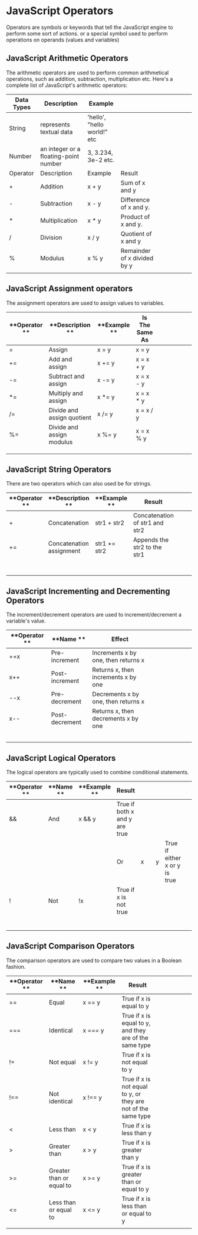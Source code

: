 # JavaScript Operators
Operators are symbols or keywords that tell the JavaScript engine to perform some sort of actions.
or a special symbol used to perform operations on operands (values and variables)


## JavaScript Arithmetic Operators
The arithmetic operators are used to perform common arithmetical operations, such as addition, subtraction, multiplication etc. Here's a complete list of JavaScript's arithmetic operators:

| **Data Types** | **Description**                       | **Example**                 |                             |   |   |   |   |   |   |
|----------------|---------------------------------------|-----------------------------|-----------------------------|---|---|---|---|---|---|
| String         | represents textual data               | 'hello', "hello world!" etc |                             |   |   |   |   |   |   |
| Number         | an integer or a floating-point number | 3, 3.234, 3e-2 etc.         |                             |   |   |   |   |   |   |
| Operator       | Description                           | Example                     | Result                      |   |   |   |   |   |   |
| +              | Addition                              | x + y                       | Sum of x and y              |   |   |   |   |   |   |
| -              | Subtraction                           | x - y                       | Difference of x and y.      |   |   |   |   |   |   |
| *              | Multiplication                        | x * y                       | Product of x and y.         |   |   |   |   |   |   |
| /              | Division                              | x / y                       | Quotient of x and y         |   |   |   |   |   |   |
| %              | Modulus                               | x % y                       | Remainder of x divided by y |   |   |   |   |   |   |
|                |                                       |                             |                             |   |   |   |   |   |   |



## JavaScript Assignment operators

The assignment operators are used to assign values to variables.

| **Operator ** | **Description **            | **Example ** | **Is The Same As** |   |   |   |   |   |   |
|---------------|-----------------------------|--------------|--------------------|---|---|---|---|---|---|
| =             | Assign                      | x = y        | x = y              |   |   |   |   |   |   |
| +=            | Add and assign              | x += y       | x = x + y          |   |   |   |   |   |   |
| -=            | Subtract and assign         | x -= y       | x = x - y          |   |   |   |   |   |   |
| *=            | Multiply and assign         | x *= y       | x = x * y          |   |   |   |   |   |   |
| /=            | Divide and assign quotient  | x /= y       | x = x / y          |   |   |   |   |   |   |
| %=            | Divide and assign modulus   | x %= y       | x = x % y          |   |   |   |   |   |   |
|               |                             |              |                    |   |   |   |   |   |   |
|               |                             |              |                    |   |   |   |   |   |   |
|               |                             |              |                    |   |   |   |   |   |   |



## JavaScript String Operators

There are two operators which can also used be for strings.

| **Operator ** | **Description **          | **Example **  | **Result**                     |   |   |   |   |   |   |
|---------------|---------------------------|---------------|--------------------------------|---|---|---|---|---|---|
| +             | Concatenation             | str1 + str2   | Concatenation of str1 and str2 |   |   |   |   |   |   |
| +=            | Concatenation assignment  | str1 += str2  | Appends the str2 to the str1   |   |   |   |   |   |   |
|               |                           |               |                                |   |   |   |   |   |   |
|               |                           |               |                                |   |   |   |   |   |   |
|               |                           |               |                                |   |   |   |   |   |   |
|               |                           |               |                                |   |   |   |   |   |   |
|               |                           |               |                                |   |   |   |   |   |   |
|               |                           |               |                                |   |   |   |   |   |   |
|               |                           |               |                                |   |   |   |   |   |   |


## JavaScript Incrementing and Decrementing Operators

The increment/decrement operators are used to increment/decrement a variable's value.

| **Operator ** | **Name **       | **Effect**                          |   |   |   |   |   |   |   |
|---------------|-----------------|-------------------------------------|---|---|---|---|---|---|---|
| ++x           | Pre-increment   | Increments x by one, then returns x |   |   |   |   |   |   |   |
| x++           | Post-increment  | Returns x, then increments x by one |   |   |   |   |   |   |   |
| --x           | Pre-decrement   | Decrements x by one, then returns x |   |   |   |   |   |   |   |
| x--           | Post-decrement  | Returns x, then decrements x by one |   |   |   |   |   |   |   |
|               |                 |                                     |   |   |   |   |   |   |   |
|               |                 |                                     |   |   |   |   |   |   |   |
|               |                 |                                     |   |   |   |   |   |   |   |
|               |                 |                                     |   |   |   |   |   |   |   |
|               |                 |                                     |   |   |   |   |   |   |   |


## JavaScript Logical Operators

The logical operators are typically used to combine conditional statements.

| **Operator ** | **Name ** | **Example ** | **Result**                    |   |   |   |   |   |   |
|---------------|-----------|--------------|-------------------------------|---|---|---|---|---|---|
| &&            | And       | x && y       | True if both x and y are true |   |   |   |   |   |   |
| ||            | Or        | x || y       | True if either x or y is true |   |   |   |   |   |   |
| !             | Not       | !x           | True if x is not true         |   |   |   |   |   |   |
|               |           |              |                               |   |   |   |   |   |   |
|               |           |              |                               |   |   |   |   |   |   |
|               |           |              |                               |   |   |   |   |   |   |
|               |           |              |                               |   |   |   |   |   |   |
|               |           |              |                               |   |   |   |   |   |   |
|               |           |              |                               |   |   |   |   |   |   |


## JavaScript Comparison Operators

The comparison operators are used to compare two values in a Boolean fashion.


| **Operator ** | **Name **                 | **Example ** | **Result**                                                    |   |   |   |   |   |   |
|---------------|---------------------------|--------------|---------------------------------------------------------------|---|---|---|---|---|---|
| ==            | Equal                     | x == y       | True if x is equal to y                                       |   |   |   |   |   |   |
| ===           | Identical                 | x === y      | True if x is equal to y, and they are of the same type        |   |   |   |   |   |   |
| !=            | Not equal                 | x != y       | True if x is not equal to y                                   |   |   |   |   |   |   |
| !==           | Not identical             | x !== y      | True if x is not equal to y, or they are not of the same type |   |   |   |   |   |   |
| <             | Less than                 | x < y        | True if x is less than y                                      |   |   |   |   |   |   |
| >             | Greater than              | x > y        | True if x is greater than y                                   |   |   |   |   |   |   |
| >=            | Greater than or equal to  | x >= y       | True if x is greater than or equal to y                       |   |   |   |   |   |   |
| <=            | Less than or equal to     | x <= y       | True if x is less than or equal to y                          |   |   |   |   |   |   |
|               |                           |              |                                                               |   |   |   |   |   |   |
